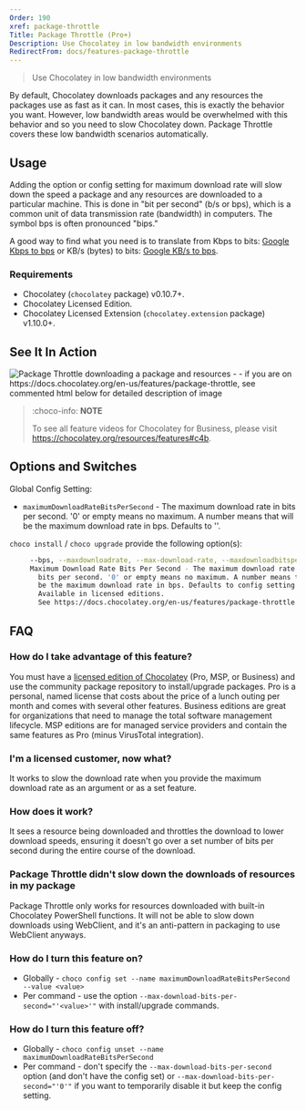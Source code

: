 ```yaml
---
Order: 190
xref: package-throttle
Title: Package Throttle (Pro+)
Description: Use Chocolatey in low bandwidth environments
RedirectFrom: docs/features-package-throttle
---
```


> Use Chocolatey in low bandwidth environments

By default, Chocolatey downloads packages and any resources the packages use as fast as it can. In most cases, this is exactly the behavior you want. However, low bandwidth areas would be overwhelmed with this behavior and so you need to slow Chocolatey down. Package Throttle covers these low bandwidth scenarios automatically.

## Usage

Adding the option or config setting for maximum download rate will slow down the speed a package and any resources are downloaded to a particular machine. This is done in "bit per second" (b/s or bps), which is a common unit of data transmission rate (bandwidth) in computers. The symbol bps is often pronounced "bips."

A good way to find what you need is to translate from Kbps to bits: [Google Kbps to bps](https://www.google.com/search?q=2+Kb/s+%3D+?+bps) or KB/s (bytes) to bits: [Google KB/s to bps](https://www.google.com/search?q=2+KB/s+%3D+bps).

### Requirements

* Chocolatey (`chocolatey` package) v0.10.7+.
* Chocolatey Licensed Edition.
* Chocolatey Licensed Extension (`chocolatey.extension` package) v1.10.0+.

## See It In Action

![Package Throttle downloading a package and resources - - if you are on https://docs.chocolatey.org/en-us/features/package-throttle, see commented html below for detailed description of image](/assets/images/features/features_package_throttle.png)

<!--
Text in the image above:
Package Throttle - Slow Downloads of Packages and Downloaded Resources

- Great for low bandwidth environments
- Will not overwhelm bandwidth pipes
- Set in configuration and forget
- Future Licensed editions: set auto and let Windows determine this value automatically

-->

> :choco-info: **NOTE**
>
> To see all feature videos for Chocolatey for Business, please visit https://chocolatey.org/resources/features#c4b.

## Options and Switches

Global Config Setting:

 * `maximumDownloadRateBitsPerSecond` - The maximum download rate in bits per second. '0' or empty means no maximum. A number means that will be the maximum download rate in bps. Defaults to ''.


`choco install` / `choco upgrade` provide the following option(s):

~~~sh
     --bps, --maxdownloadrate, --max-download-rate, --maxdownloadbitspersecond, --max-download-bits-per-second, --maximumdownloadbitspersecond, --maximum-download-bits-per-second=VALUE
     Maximum Download Rate Bits Per Second - The maximum download rate in
       bits per second. '0' or empty means no maximum. A number means that will
       be the maximum download rate in bps. Defaults to config setting of '0'.
       Available in licensed editions.
       See https://docs.chocolatey.org/en-us/features/package-throttle
~~~

## FAQ

### How do I take advantage of this feature?

You must have a [licensed edition of Chocolatey](https://chocolatey.org/pricing) (Pro, MSP, or Business) and use the community package repository to install/upgrade packages. Pro is a personal, named license that costs about the price of a lunch outing per month and comes with several other features. Business editions are great for organizations that need to manage the total software management lifecycle. MSP editions are for managed service providers and contain the same features as Pro (minus VirusTotal integration).

### I'm a licensed customer, now what?

It works to slow the download rate when you provide the maximum download rate as an argument or as a set feature.

### How does it work?

It sees a resource being downloaded and throttles the download to lower download speeds, ensuring it doesn't go over a set number of bits per second during the entire course of the download.

### Package Throttle didn't slow down the downloads of resources in my package

Package Throttle only works for resources downloaded with built-in Chocolatey PowerShell functions. It will not be able to slow down downloads using WebClient, and it's an anti-pattern in packaging to use WebClient anyways.

### How do I turn this feature on?

* Globally - `choco config set --name maximumDownloadRateBitsPerSecond --value <value>`
* Per command - use the option `--max-download-bits-per-second="'<value>'"` with install/upgrade commands.

### How do I turn this feature off?

* Globally - `choco config unset --name maximumDownloadRateBitsPerSecond`
* Per command - don't specify the `--max-download-bits-per-second` option (and don't have the config set) or `--max-download-bits-per-second="'0'"` if you want to temporarily disable it but keep the config setting.
